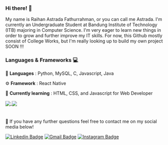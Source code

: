 ### Hi there! 👋
My name is Raihan Astrada Fathurrahman, or you can call me Astrada. I'm currently an Undergraduate Student at Bandung Institute of Technology (ITB) majoring in Computer Science. I'm very eager to learn new things in order to grow and further improve my IT skills. For now, this Github mostly consist of College Works, but I'm really looking up to build my own project SOON !!!

### Languages & Frameworks 💻
📄 **Languages** : Python, MySQL, C, Javascript, Java

⚙ **Framework** : React Native

🌱 **Currently learning** : HTML, CSS, and Javascript for Web Developer


<a href="https://github.com/anuraghazra/github-readme-stats">
  <img align="center" src="https://github-readme-stats.vercel.app/api?username=raihanastrada&show_icons=true&include_all_commits=true&count_private=true&hide=stars,issues&theme=nightowl" />
</a>
<a href="https://github.com/anuraghazra/github-readme-stats">
  <img align="center" src="https://github-readme-stats.vercel.app/api/top-langs/?username=raihanastrada&langs_count=5&theme=nightowl&layout=compact" />
</a>

#
💬 If you have any further questions feel free to contact me on my social media below!

[![Linkedin Badge](https://img.shields.io/badge/-Raihan_Astrada_Fathurrahman-blue?style=flat&logo=Linkedin&logoColor=white&link=https://www.linkedin.com/in/raihanastrada/)](https://www.linkedin.com/in/raihanastrada/)
[![Gmail Badge](https://img.shields.io/badge/-raihan.astrada-c14438?style=flat&logo=Gmail&logoColor=white&link=mailto:raihan.astrada@gmail.com)](mailto:raihan.astrada@gmail.com)
[![Instagram Badge](https://img.shields.io/badge/-@raihanastrada-E4405F?style=flat&logo=instagram&logoColor=white&link=https://instagram.com/raihanastrada/)](https://instagram.com/raihanastrada)
<!--
**raihanastrada/raihanastrada** is a ✨ _special_ ✨ repository because its `README.md` (this file) appears on your GitHub profile.

Here are some ideas to get you started:

- 🔭 I’m currently working on ...
- 🌱 I’m currently learning ...
- 👯 I’m looking to collaborate on ...
- 🤔 I’m looking for help with ...
- 💬 Ask me about ...
- 📫 How to reach me: ...
- 😄 Pronouns: ...
- ⚡ Fun fact: ...
-->
